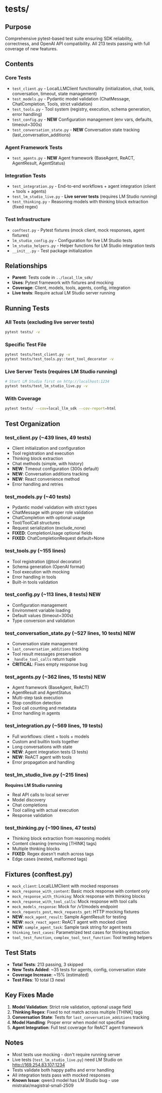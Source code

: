 # tests/

## Purpose
Comprehensive pytest-based test suite ensuring SDK reliability, correctness, and OpenAI API compatibility. All 213 tests passing with full coverage of new features.

## Contents

### Core Tests
- `test_client.py` - LocalLLMClient functionality (initialization, chat, tools, conversation, timeout, state management)
- `test_models.py` - Pydantic model validation (ChatMessage, ChatCompletion, Tools, strict validation)
- `test_tools.py` - Tool system (registry, execution, schema generation, error handling)
- `test_config.py` - **NEW** Configuration management (env vars, defaults, timeout=300s)
- `test_conversation_state.py` - **NEW** Conversation state tracking (last_conversation_additions)

### Agent Framework Tests
- `test_agents.py` - **NEW** Agent framework (BaseAgent, ReACT, AgentResult, AgentStatus)

### Integration Tests
- `test_integration.py` - End-to-end workflows + agent integration (client + tools + agents)
- `test_lm_studio_live.py` - **Live server tests** (requires LM Studio running)
- `test_thinking.py` - Reasoning models with thinking block extraction (fixed regex)

### Test Infrastructure
- `conftest.py` - Pytest fixtures (mock client, mock responses, agent fixtures)
- `lm_studio_config.py` - Configuration for live LM Studio tests
- `lm_studio_helpers.py` - Helper functions for LM Studio integration tests
- `__init__.py` - Test package initialization

## Relationships
- **Parent**: Tests code in `../local_llm_sdk/`
- **Uses**: Pytest framework with fixtures and mocking
- **Coverage**: Client, models, tools, agents, config, integration
- **Live tests**: Require actual LM Studio server running

## Running Tests

### All Tests (excluding live server tests)
```bash
pytest tests/ -v
```

### Specific Test File
```bash
pytest tests/test_client.py -v
pytest tests/test_tools.py::test_tool_decorator -v
```

### Live Server Tests (requires LM Studio running)
```bash
# Start LM Studio first on http://localhost:1234
pytest tests/test_lm_studio_live.py -v
```

### With Coverage
```bash
pytest tests/ --cov=local_llm_sdk --cov-report=html
```

## Test Organization

### test_client.py (~439 lines, 49 tests)
- Client initialization and configuration
- Tool registration and execution
- Thinking block extraction
- Chat methods (simple, with history)
- **NEW**: Timeout configuration (300s default)
- **NEW**: Conversation additions tracking
- **NEW**: React convenience method
- Error handling and retries

### test_models.py (~40 tests)
- Pydantic model validation with strict types
- ChatMessage with proper role validation
- ChatCompletion with optional usage
- Tool/ToolCall structures
- Request serialization (exclude_none)
- **FIXED**: CompletionUsage optional fields
- **FIXED**: ChatCompletionRequest default=None

### test_tools.py (~155 lines)
- Tool registration (@tool decorator)
- Schema generation (OpenAI format)
- Tool execution with mocking
- Error handling in tools
- Built-in tools validation

### test_config.py (~113 lines, 8 tests) **NEW**
- Configuration management
- Environment variable loading
- Default values (timeout=300s)
- Type conversion and validation

### test_conversation_state.py (~527 lines, 10 tests) **NEW**
- Conversation state management
- `last_conversation_additions` tracking
- Tool result messages preservation
- `_handle_tool_calls` return tuple
- **CRITICAL**: Fixes empty response bug

### test_agents.py (~362 lines, 15 tests) **NEW**
- Agent framework (BaseAgent, ReACT)
- AgentResult and AgentStatus
- Multi-step task execution
- Stop condition detection
- Tool call counting and metadata
- Error handling in agents

### test_integration.py (~569 lines, 19 tests)
- Full workflows: client + tools + models
- Custom and builtin tools together
- Long conversations with state
- **NEW**: Agent integration tests (3 tests)
- **NEW**: ReACT agent with tools
- Error propagation and handling

### test_lm_studio_live.py (~215 lines)
**Requires LM Studio running**
- Real API calls to local server
- Model discovery
- Chat completions
- Tool calling with actual execution
- Response validation

### test_thinking.py (~190 lines, 47 tests)
- Thinking block extraction from reasoning models
- Content cleaning (removing [THINK] tags)
- Multiple thinking blocks
- **FIXED**: Regex doesn't match across tags
- Edge cases (nested, malformed tags)

## Fixtures (conftest.py)
- `mock_client`: LocalLLMClient with mocked responses
- `mock_response_with_content`: Basic mock response with content only
- `mock_response_with_thinking`: Mock response with thinking blocks
- `mock_response_with_tool_calls`: Mock response with tool calls
- `mock_models_response`: Mock for /v1/models endpoint
- `mock_requests_post`, `mock_requests_get`: HTTP mocking fixtures
- **NEW**: `mock_agent_result`: Sample AgentResult for testing
- **NEW**: `mock_react_agent`: ReACT agent with mocked client
- **NEW**: `sample_agent_task`: Sample task string for agent tests
- `thinking_test_cases`: Parametrized test cases for thinking extraction
- `tool_test_function`, `complex_tool_test_function`: Tool testing helpers

## Test Stats
- **Total Tests**: 213 passing, 3 skipped
- **New Tests Added**: ~35 tests for agents, config, conversation state
- **Coverage Increase**: ~15% (estimated)
- **Test Files**: 10 total (3 new)

## Key Fixes Made
1. **Model Validation**: Strict role validation, optional usage field
2. **Thinking Regex**: Fixed to not match across multiple [THINK] tags
3. **Conversation State**: Tests for `last_conversation_additions` tracking
4. **Model Handling**: Proper error when model not specified
5. **Agent Integration**: Full test coverage for ReACT agent framework

## Notes
- Most tests use mocking - don't require running server
- Live tests (`test_lm_studio_live.py`) need LM Studio on http://169.254.83.107:1234
- Tests validate both happy paths and error handling
- All integration tests pass with mocked responses
- **Known Issue**: qwen3 model has LM Studio bug - use mistralai/magistral-small-2509